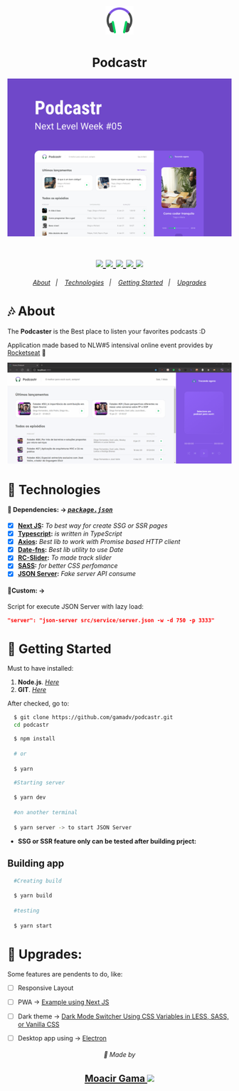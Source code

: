 <h1 align=center>
  <img src="assets/readme/favicon.png">
    <h1 align=center> Podcastr </h1> 
  </img>
</h1>

<p align=center>
  <img width=600 src="assets/readme/podcastr.png"  align=center/>
</p>


  <h1 align="center">  
    <a href="https://www.typescriptlang.org/" target="_blank"  rel="noopener noreferrer" >
      <img src="https://badgen.net/badge/-/TypeScript?icon=typescript&label&labelColor=blue&color=555555">
    </a>
    <a href="https://pt-br.reactjs.org/docs/getting-started.html" target="_blank"  rel="noopener noreferrer">
      <img src="https://badges.aleen42.com/src/react.svg">
    </a>
    <a href="https://code.visualstudio.com/" target="_blank"  rel="noopener noreferrer">
      <img src="https://badges.aleen42.com/src/visual_studio_code.svg">
    </a>
    <a href="https://sass-lang.com/" target="_blank"  rel="noopener noreferrer">
      <img src="https://img.shields.io/badge/%23%20-sass-%23ff69b4?style=flat&logo=sass">
    </a>
    <a href="https://nextjs.org/" target="_blank"  rel="noopener noreferrer">
      <img src="https://img.shields.io/badge/%23-nextjs-%23fff?style=flat&logo=vercel">
    </a>
   </h1>

<h6 align=center>
  <a href="#notes-about">About</a>&nbsp;&nbsp;&nbsp;|&nbsp;&nbsp;&nbsp;
  <a href="#microphone-technologies">Technologies</a>&nbsp;&nbsp;&nbsp;|&nbsp;&nbsp;&nbsp;
  <a href="#musical_keyboard-getting-started">Getting Started</a>&nbsp;&nbsp;&nbsp;|&nbsp;&nbsp;&nbsp;
  <a href="#musical_note-upgrades">Upgrades</a>
</h6>

# :notes: About


The **Podcaster** is the Best place to listen your favorites podcasts :D

Application made based to NLW#5 intensival online event provides by  [Rocketseat](https://rocketseat.com.br/) 🚀


<img src="assets/readme/desktop-podcastr.gif" />


# :microphone: Technologies

#### 📃 Dependencies: -> <i><kbd> [package.json](./package.json) </kbd></i>

- [x] <b>[Next JS](https://nextjs.org/):</b> <i>To best way for create SSG or SSR pages</i>
- [x] <b>[Typescript](https://www.typescriptlang.org/):</b> <i>is written in TypeScript</i>
- [x] <b>[Axios](https://github.com/axios/axios):</b> <i>Best lib to work with Promise based HTTP client </i>
- [x] <b>[Date-fns](https://date-fns.org/):</b> <i>Best lib utility to use Date</i>
- [x] <b>[RC-Slider](https://www.npmjs.com/package/rc-slider):</b> <i>To made track slider </i>
- [x] <b>[SASS](https://sass-lang.com/):</b> <i>for better CSS perfomance</i>
- [x] <b>[JSON Server](https://github.com/typicode/json-server):</b> <i>Fake server API consume</i>

#### 📝Custom: ->

Script for execute JSON Server with lazy load:

```json
"server": "json-server src/service/server.json -w -d 750 -p 3333"
```

# :musical_keyboard: Getting Started

Must to have installed:

1. **Node.js**. <i>[Here](https://nodejs.org/en/)</i>
2. **GIT**. <i>[Here](https://git-scm.com)</i>

After checked, go to:

```bash
  $ git clone https://github.com/gamadv/podcastr.git
  cd podcastr
```

```bash
  $ npm install

  # or

  $ yarn
```

```bash
  #Starting server

  $ yarn dev

  #on another terminal

  $ yarn server -> to start JSON Server 
```
* **SSG or SSR feature only can be tested after building prject:**

## Building app
```bash
  #Creating build

  $ yarn build

  #testing

  $ yarn start
```

# :musical_note: Upgrades:
Some features are pendents to do, like:
- [ ]  Responsive Layout
- [ ]  PWA -> [Example using Next JS](https://github.com/vercel/next.js/tree/canary/examples/progressive-web-app)
- [ ]  Dark theme -> [Dark Mode Switcher Using CSS Variables in LESS, SASS, or Vanilla CSS](https://medium.com/swlh/dark-mode-using-css-variables-cf065a7fa133)
- [ ]  Desktop app using -> [Electron](https://www.electronjs.org/)


<p align=center> 
  <h6 align=center>💙 Made by</h6> 
  <h2 align=center>
  <a href="https://www.linkedin.com/in/gama-leal" />  Moacir Gama
    <img src="https://image.flaticon.com/icons/png/512/174/174857.png" width=20>
  </a>
  </h2>
</p>
